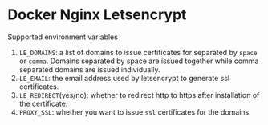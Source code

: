 # Docker Nginx Letsencrypt

Supported environment variables

1. `LE_DOMAINS`: a list of domains to issue certificates for separated by `space` or `comma`. Domains separated by space are issued together while comma separated domains are issued individually.
1. `LE_EMAIL`: the email address used by letsencrypt to generate ssl certificates.
2. `LE_REDIRECT`(yes/no): whether to redirect http to https after installation of the certificate.
3. `PROXY_SSL`: whether you want to issue `ssl` certificates for the domains.